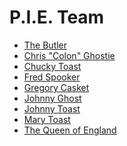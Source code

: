 # P.I.E. Team

- [The Butler]()
- [Chris "Colon" Ghostie]()
- [Chucky Toast]()
- [Fred Spooker]()
- [Gregory Casket]()
- [Johnny Ghost]()
- [Johnny Toast]()
- [Mary Toast]()
- [The Queen of England]()